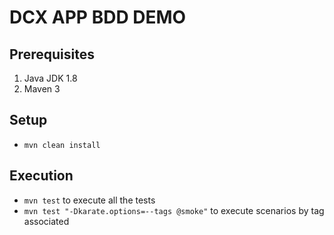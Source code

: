 DCX APP BDD DEMO
===

## Prerequisites

1. Java JDK 1.8
2. Maven 3

## Setup

- `mvn clean install`

## Execution

- `mvn test` to execute all the tests  
- `mvn test "-Dkarate.options=--tags @smoke"` to execute scenarios by tag associated